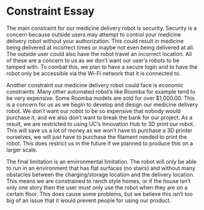 # Constraint Essay

  The main constraint for our medicine delivery robot is security. Security is a concern because outside users may attempt to control your medicine delivery robot without your authorization. This could result in medicine being delivered at incorrect times or maybe not even being delivered at all. The outside user could also have the robot travel an incorrect location. All of these are a concern to us as we don’t want our user’s robots to be tamped with. To combat this, we plan to have a secure login and to have the robot only be accessible via the Wi-Fi network that it is connected to. 
	
  Another constraint our medicine delivery robot could face is economic constraints. Many other automated robot’s like Roomba for example tend to be very expensive. Some Roomba models are sold for over $1,000.00. This is a concern for us as we begin to develop and design our medicine delivery robot. We don’t want our robot to be so expensive that nobody would purchase it, and we also don’t want to break the bank for our project. As a result, we are restricted to using UC’s Innovation Hub to 3D print our robot. This will save us a lot of money as we won’t have to purchase a 3D printer ourselves, we will just have to purchase the filament needed to print the robot. This does restrict us in the future if we planned to produce this on a larger scale.  
	
  The final limitation is an environmental limitation. The robot will only be able to run in an environment that has flat surfaces (no stairs) and without many obstacles between the charging/storage location and the delivery location. This means we are constrained to ranch style homes, or if the house isn’t only one story then the user must only use the robot when they are on a certain floor. This does cause some problems, but we believe this isn’t too big of an issue that it would prevent people for using our product.  
